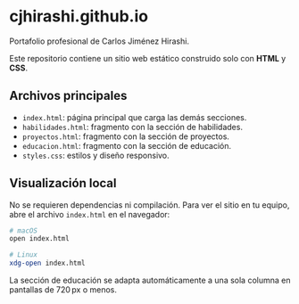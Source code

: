# cjhirashi.github.io

Portafolio profesional de Carlos Jiménez Hirashi.

Este repositorio contiene un sitio web estático construido solo con **HTML** y **CSS**.

## Archivos principales


- `index.html`: página principal que carga las demás secciones.
- `habilidades.html`: fragmento con la sección de habilidades.
- `proyectos.html`: fragmento con la sección de proyectos.
- `educacion.html`: fragmento con la sección de educación.
- `styles.css`: estilos y diseño responsivo.

## Visualización local

No se requieren dependencias ni compilación. Para ver el sitio en tu equipo, abre el archivo `index.html` en el navegador:


```bash
# macOS
open index.html

# Linux
xdg-open index.html
```


La sección de educación se adapta automáticamente a una sola columna en pantallas de 720 px o menos.

